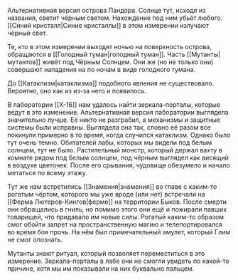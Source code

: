 Альтернативная версия острова Пандора. Солнце тут, исходя из названия, светит чёрным светом. Нахождение под ним убьёт любого. [[Синий кристалл|Синие кристаллы]] в этом измерении излучают чёрный свет.

Те, кто в этом измерении выходят ночью на поверхность острова, обращаются в [[Голодный туман|голодный туман]]. Часть [[Мутанты|мутантов]] живёт под Чёрным Солнцем. Они же (но не только они) совершают нападения на по ночам в виде голодного тумана.

До [[Катаклизм|катаклизма]] подобного явления не существовало. Вероятно, оно как из из-за него и появилось.

В лаборатории [[Х-16]] нам удалось найти зеркала-порталы, которые ведут в это изменение. Альтернативная версия лаборатории выглядела значительно лучше. Её никто не разграбил, а механизмы и защитные системы были исправны. Выглядела она так, словно её разом все покинули примерно в то время, когда случился катаклизм. Однако было тут очень темно.
Обитателей лабы, которых мы видели под белым солнцем, тут не было.
Растительный монстр, который держал вахту в комнате рядом под белым солнцем, под чёрным выглядел как висящий в воздухе цветочек. После его срывания, чудовище обезумело и начало метаться по всему этажу.

Тут же нам встретились [[Знамения|знамения]] во главе с каким-то рогатым чёртом, которого мы уже вроде (или нет) встречали на [[Ферма Лютеров-Кингов|ферме]] на территории Быков. После смерти они обращались в гниль, но помимо этого они ещё и пожирали павших товарищей, что придавало им новые силы. Рогатый каким-то образом смог обойти запрет на пространственную магию и телепортировался во время боя прочь. На нём был примечательный амулет, который Глим не смог опознать.

Мутанты знают ритуал, который позволяет переместиться в это измерение. Зеркала-порталы в лабе они не смогли увидеть по какой-то причине, хотя мы им показывали на них буквально пальцем.
